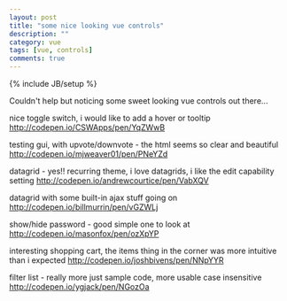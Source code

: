```yaml
---
layout: post
title: "some nice looking vue controls"
description: ""
category: vue
tags: [vue, controls]
comments: true
---
```

{% include JB/setup %}
  
Couldn't help but noticing some sweet looking vue controls out there...
  
nice toggle switch, i would like to add a hover or tooltip
<http://codepen.io/CSWApps/pen/YqZWwB>
  
testing gui, with upvote/downvote - the html seems so clear and beautiful
<http://codepen.io/mjweaver01/pen/PNeYZd>
  
datagrid - yes!!  recurring theme, i love datagrids, i like the edit capability setting
<http://codepen.io/andrewcourtice/pen/VabXQV>
  
datagrid with some built-in ajax stuff going on
<http://codepen.io/billmurrin/pen/vGZWLj>
  
  
show/hide password - good simple one to look at
<http://codepen.io/masonfox/pen/ozXpYP>
  
interesting shopping cart, the items thing in the corner was more intuitive than i expected
<http://codepen.io/joshbivens/pen/NNpYYR>
  
filter list - really more just sample code, more usable case insensitive
<http://codepen.io/ygjack/pen/NGozOa>
  

